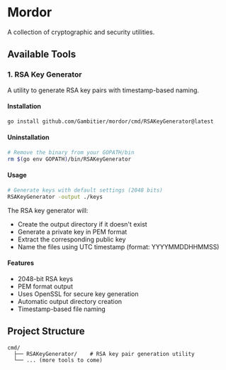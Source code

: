 # Mordor

A collection of cryptographic and security utilities.

## Available Tools

### 1. RSA Key Generator

A utility to generate RSA key pairs with timestamp-based naming.

#### Installation

```bash
go install github.com/Gambitier/mordor/cmd/RSAKeyGenerator@latest
```

#### Uninstallation

```bash
# Remove the binary from your GOPATH/bin
rm $(go env GOPATH)/bin/RSAKeyGenerator
```

#### Usage

```bash
# Generate keys with default settings (2048 bits)
RSAKeyGenerator -output ./keys
```

The RSA key generator will:
- Create the output directory if it doesn't exist
- Generate a private key in PEM format
- Extract the corresponding public key
- Name the files using UTC timestamp (format: YYYYMMDDHHMMSS)

#### Features
- 2048-bit RSA keys
- PEM format output
- Uses OpenSSL for secure key generation
- Automatic output directory creation
- Timestamp-based file naming

## Project Structure

```
cmd/
  ├── RSAKeyGenerator/    # RSA key pair generation utility
  └── ... (more tools to come)
```